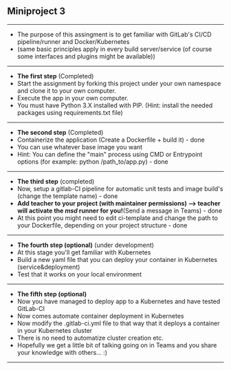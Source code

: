 ## Miniproject 3

---

* The purpose of this assingment is to get familiar with GitLab's CI/CD pipeline/runner and Docker/Kubernetes
* (same basic principles apply in every build server/service (of course some interfaces and plugins might be available))

---

* **The first step** (Completed)
* Start the assignment by forking this project under your own namespace and clone it to your own computer.
* Execute the app in your own computer.
* You must have Python 3.X installed with PIP. (Hint: install the needed packages using requirements.txt file)

---

* **The second step** (Completed)
* Containerize the application (Create a Dockerfile + build it) - done 
* You can use whatever base image you want
* Hint: You can define the "main" process using CMD or Entrypoint options (for example: python /path_to/app.py) - done 


---

* **The third step** (completed)
* Now, setup a gitlab-CI pipeline for automatic unit tests and image build's (change the template name) - done
* **Add teacher to your project (with maintainer permissions) --> teacher will activate the *msd* runner for you!**(Send a message in Teams) - done 
* At this point you might need to edit ci-template and change the path to your Dockerfile, depending on your project structure - done 

---

* **The fourth step (optional)** (under development)
* At this stage you'll get familiar with Kubernetes
* Build a new yaml file that you can deploy your container in Kubernetes (service&deployment)
* Test that it works on your local environment

---

* **The fifth step (optional)**
* Now you have managed to deploy app to a Kubernetes and have tested GitLab-CI  
* Now comes automate container deployment in Kubernetes  
* Now modify the .gitlab-ci.yml file to that way that it deploys a container in your Kubernetes cluster
* There is no need to automatize cluster creation etc.
* Hopefully we get a little bit of talking going on in Teams and you share your knowledge with others... :)


---
